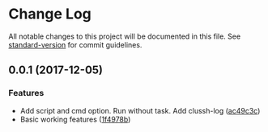 # Change Log

All notable changes to this project will be documented in this file. See [standard-version](https://github.com/conventional-changelog/standard-version) for commit guidelines.

<a name="0.0.1"></a>
## 0.0.1 (2017-12-05)


### Features

* Add script and cmd option. Run without task. Add clussh-log ([ac49c3c](https://github.com/nodys/clussh/commit/ac49c3c))
* Basic working features ([1f4978b](https://github.com/nodys/clussh/commit/1f4978b))
